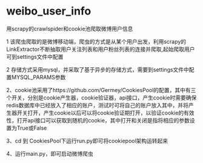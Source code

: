 # weibo_user_info
用scrapy的crawlspider和cookie池爬取微博用户信息

1 该爬虫爬取的是微博移动端，爬虫的方式是从某个用户出发，利用scrapy的LinkExtractor不断抽取用户关注列表和用户粉丝列表的连接并爬取,起始爬取用户可到settings文件中配置

2 存储方式采用mysql，并采取了基于异步的存储方式，需要到settings文件中配置MYSQL_PARAMS参数

2、cookie池采用了https://github.com/Germey/CookiesPool的配置，其中有三个开关，分别是cookie产生器，cookie验证器，api接口，产生cookie时需要确保redis数据库中已经放入了相应的账户，测试时可将自己的账户放入其中，并将产生器开关打开，产生cookie以后可以将cookie验证期打开，以验证cookie的有效性，打开api接口可以获取到随机的cookie，其中打开和关闭是指将相应的参数设置为True或False

3、cd 到 CookiesPool下运行run.py即可将cookiepool架构运转起来

4、运行main.py，即可启动微博爬虫

